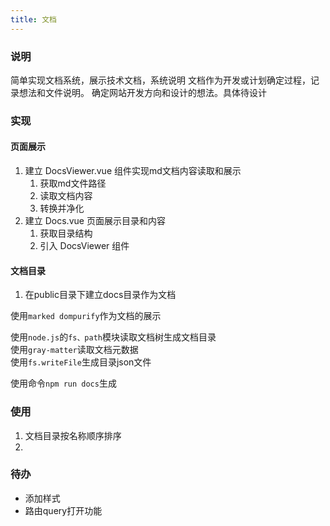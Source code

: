 ```yaml
---
title: 文档
---
```


### 说明

简单实现文档系统，展示技术文档，系统说明
文档作为开发或计划确定过程，记录想法和文件说明。
        确定网站开发方向和设计的想法。具体待设计

### 实现

#### 页面展示
1. 建立 DocsViewer.vue 组件实现md文档内容读取和展示
    1. 获取md文件路径
    2. 读取文档内容
    3. 转换并净化
2. 建立 Docs.vue 页面展示目录和内容
    1. 获取目录结构
    2. 引入 DocsViewer 组件
#### 文档目录
1. 在public目录下建立docs目录作为文档

使用`marked dompurify`作为文档的展示


使用`node.js`的`fs、path`模块读取文档树生成文档目录  
使用`gray-matter`读取文档元数据  
使用`fs.writeFile`生成目录json文件  

使用命令`npm run docs`生成

### 使用
1. 文档目录按名称顺序排序
2. 

### 待办
- 添加样式
- 路由query打开功能


